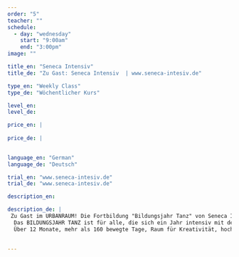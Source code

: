 ```yaml
---
order: "5"
teacher: ""
schedule:
  - day: "wednesday"
    start: "9:00am"
    end: "3:00pm"
image: ""

title_en: "Seneca Intensiv"
title_de: "Zu Gast: Seneca Intensiv  | www.seneca-intesiv.de"

type_en: "Weekly Class"
type_de: "Wöchentlicher Kurs"

level_en:
level_de:

price_en: |
  
price_de: |
  

language_en: "German"
language_de: "Deutsch"

trial_en: "www.seneca-intesiv.de"
trial_de: "www.seneca-intesiv.de"

description_en:

description_de: |
 Zu Gast im URBANRAUM! Die Fortbildung "Bildungsjahr Tanz" von Seneca Intensiv:
  Das BILDUNGSJAHR TANZ ist für alle, die sich ein Jahr intensiv mit dem fantastischen Thema TANZ beschäftigen möchten - praktisch und theoretisch - in einer festen Arbeitsgruppe arbeiten wollen, sich mit dem eigenen Körper, dem Raum, der Musik, anderen künstlerischen Genres, anderen Gedankenwelten zum Thema Tanz beschäftigen wollen, ... 
  Über 12 Monate, mehr als 160 bewegte Tage, Raum für Kreativität, hochmotivierte Dozenten und an Orten, die nicht nur zur Vernetzung einladen.

  
---
```

